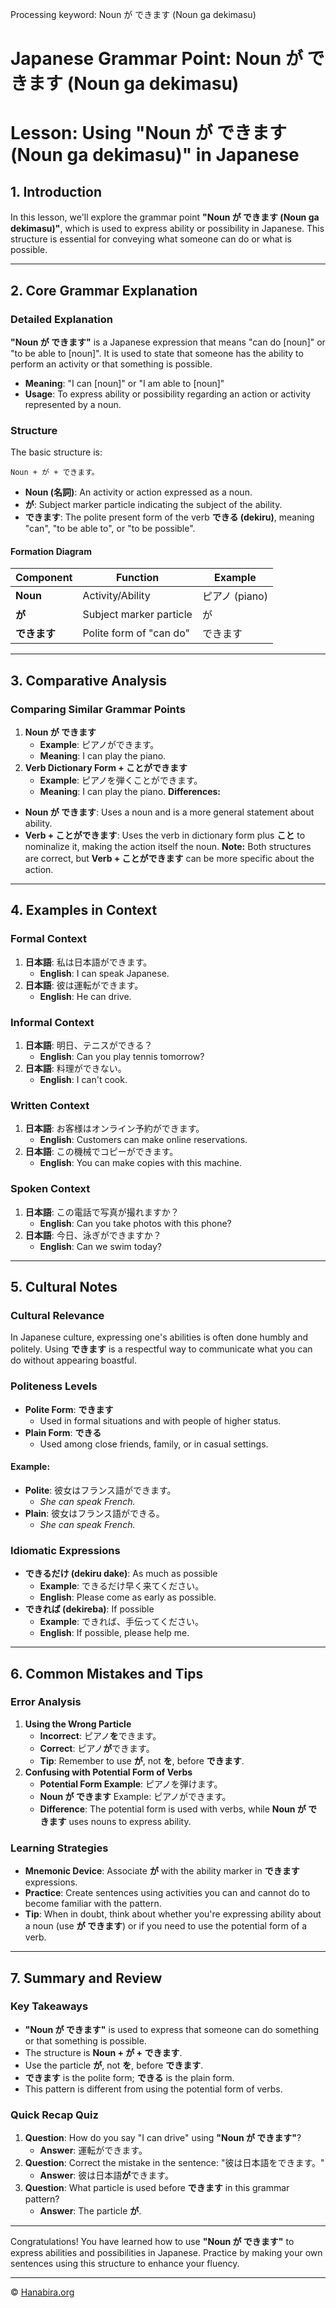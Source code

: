 Processing keyword: Noun が できます (Noun ga dekimasu)
# Japanese Grammar Point: Noun が できます (Noun ga dekimasu)
# Lesson: Using "Noun が できます (Noun ga dekimasu)" in Japanese
## 1. Introduction
In this lesson, we'll explore the grammar point **"Noun が できます (Noun ga dekimasu)"**, which is used to express ability or possibility in Japanese. This structure is essential for conveying what someone can do or what is possible.

---
## 2. Core Grammar Explanation
### Detailed Explanation
**"Noun が できます"** is a Japanese expression that means "can do [noun]" or "to be able to [noun]". It is used to state that someone has the ability to perform an activity or that something is possible.
- **Meaning**: "I can [noun]" or "I am able to [noun]"
- **Usage**: To express ability or possibility regarding an action or activity represented by a noun.
### Structure
The basic structure is:
```plaintext
Noun + が + できます。
```
- **Noun (名詞)**: An activity or action expressed as a noun.
- **が**: Subject marker particle indicating the subject of the ability.
- **できます**: The polite present form of the verb **できる (dekiru)**, meaning "can", "to be able to", or "to be possible".
#### Formation Diagram
| Component | Function                      | Example      |
|-----------|-------------------------------|--------------|
| **Noun**  | Activity/Ability              | ピアノ (piano) |
| **が**    | Subject marker particle       | が            |
| **できます** | Polite form of "can do"       | できます        |
---
## 3. Comparative Analysis
### Comparing Similar Grammar Points
1. **Noun が できます**
   - **Example**: ピアノができます。
   - **Meaning**: I can play the piano.
2. **Verb Dictionary Form + ことができます**
   - **Example**: ピアノを弾くことができます。
   - **Meaning**: I can play the piano.
**Differences:**
- **Noun が できます**: Uses a noun and is a more general statement about ability.
- **Verb + ことができます**: Uses the verb in dictionary form plus **こと** to nominalize it, making the action itself the noun.
**Note:** Both structures are correct, but **Verb + ことができます** can be more specific about the action.
---
## 4. Examples in Context
### Formal Context
1. **日本語**: 私は日本語ができます。
   - **English**: I can speak Japanese.
2. **日本語**: 彼は運転ができます。
   - **English**: He can drive.
### Informal Context
1. **日本語**: 明日、テニスができる？
   - **English**: Can you play tennis tomorrow?
2. **日本語**: 料理ができない。
   - **English**: I can't cook.
### Written Context
1. **日本語**: お客様はオンライン予約ができます。
   - **English**: Customers can make online reservations.
2. **日本語**: この機械でコピーができます。
   - **English**: You can make copies with this machine.
### Spoken Context
1. **日本語**: この電話で写真が撮れますか？
   - **English**: Can you take photos with this phone?
2. **日本語**: 今日、泳ぎができますか？
   - **English**: Can we swim today?
---
## 5. Cultural Notes
### Cultural Relevance
In Japanese culture, expressing one's abilities is often done humbly and politely. Using **できます** is a respectful way to communicate what you can do without appearing boastful.
### Politeness Levels
- **Polite Form**: **できます**
  - Used in formal situations and with people of higher status.
- **Plain Form**: **できる**
  - Used among close friends, family, or in casual settings.
#### Example:
- **Polite**: 彼女はフランス語ができます。
  - *She can speak French.*
- **Plain**: 彼女はフランス語ができる。
  - *She can speak French.*
### Idiomatic Expressions
- **できるだけ (dekiru dake)**: As much as possible
  - **Example**: できるだけ早く来てください。
  - **English**: Please come as early as possible.
- **できれば (dekireba)**: If possible
  - **Example**: できれば、手伝ってください。
  - **English**: If possible, please help me.
---
## 6. Common Mistakes and Tips
### Error Analysis
1. **Using the Wrong Particle**
   - **Incorrect**: ピアノ**を**できます。
   - **Correct**: ピアノ**が**できます。
   - **Tip**: Remember to use **が**, not **を**, before **できます**.
2. **Confusing with Potential Form of Verbs**
   - **Potential Form Example**: ピアノを弾けます。
   - **Noun が できます** Example: ピアノができます。
   - **Difference**: The potential form is used with verbs, while **Noun が できます** uses nouns to express ability.
### Learning Strategies
- **Mnemonic Device**: Associate **が** with the ability marker in **できます** expressions.
- **Practice**: Create sentences using activities you can and cannot do to become familiar with the pattern.
- **Tip**: When in doubt, think about whether you're expressing ability about a noun (use **が できます**) or if you need to use the potential form of a verb.
---
## 7. Summary and Review
### Key Takeaways
- **"Noun が できます"** is used to express that someone can do something or that something is possible.
- The structure is **Noun + が + できます**.
- Use the particle **が**, not **を**, before **できます**.
- **できます** is the polite form; **できる** is the plain form.
- This pattern is different from using the potential form of verbs.
### Quick Recap Quiz
1. **Question**: How do you say "I can drive" using **"Noun が できます"**?
   - **Answer**: 運転ができます。
2. **Question**: Correct the mistake in the sentence: "彼は日本語をできます。"
   - **Answer**: 彼は日本語**が**できます。
3. **Question**: What particle is used before **できます** in this grammar pattern?
   - **Answer**: The particle **が**.
---
Congratulations! You have learned how to use **"Noun が できます"** to express abilities and possibilities in Japanese. Practice by making your own sentences using this structure to enhance your fluency.


---

© [Hanabira.org](https://hanabira.org)

